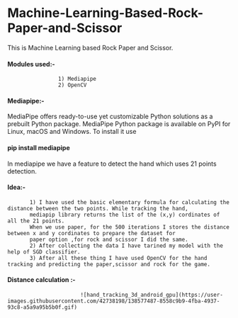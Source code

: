 # Machine-Learning-Based-Rock-Paper-and-Scissor

This is Machine Learning based Rock Paper and Scissor.

#### Modules used:-
                    1) Mediapipe
                    2) OpenCV
                    
#### Mediapipe:-
MediaPipe offers ready-to-use yet customizable Python solutions as a prebuilt Python package. MediaPipe Python package is available on PyPI for Linux, macOS and Windows.
To install it use 
#### pip install mediapipe

In mediapipe we have a feature to detect the hand which uses 21 points detection. 

#### Idea:-
           1) I have used the basic elementary formula for calculating the distance between the two points. While tracking the hand, 
           mediapip library returns the list of the (x,y) cordinates of all the 21 points. 
           When we use paper, for the 500 iterations I stores the distance between x and y cordinates to prepare the dataset for
           paper option ,for rock and scissor I did the same.
           2) After collecting the data I have tarined my model with the help of SGD classifier.
           3) After all these thing I have used OpenCV for the hand tracking and predicting the paper,scissor and rock for the game.
           
#### Distance calculation :-
                            
                           ![hand_tracking_3d_android_gpu](https://user-images.githubusercontent.com/42738198/138577487-8558c9b9-4fba-4937-93c8-a5a9a95b5b0f.gif)
